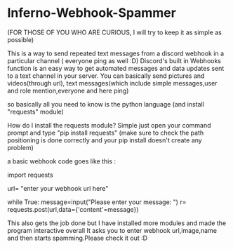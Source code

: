 # Inferno-Webhook-Spammer

(FOR THOSE OF YOU WHO ARE CURIOUS, I will try to keep it as simple as possible)

This is a way to send repeated text messages from a discord webhook in a particular channel ( everyone ping as well :D) 
Discord's built in Webhooks function is an easy way to get automated messages and data updates sent to a text channel in your server.
You can basically send pictures and videos(through url), text messages(which include simple messages,user and role mention,everyone and here ping)

so basically all you need to know is the python language (and install "requests" module)

How do I install the requests module?
Simple just open your command prompt and type "pip install requests" (make sure to check the path positioning is done correctly and your pip install doesn't create any problem)


a basic webhook code goes like this :




import requests 

url= "enter your webhook url here" 

while True:
   message=input("Please enter your message: ")
   r= requests.post(url,data={'content'=message})
   
   
   
This also gets the job done but I have installed more modules and made the program interactive overall
It asks you to enter webhook url,image,name and then starts spamming.Please check it out :D
   
   
